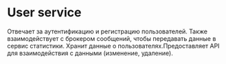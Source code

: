 # User service
Отвечает за аутентификацию и регистрацию пользователей. Также взаимодействует с брокером сообщений, чтобы передавать данные в сервис статистики. Хранит данные о пользователях.Предоставляет API для взаимодействия с данными (изменение, удаление).